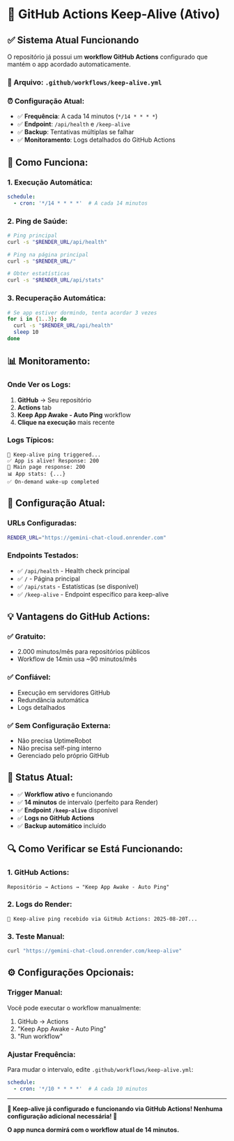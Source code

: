 # 🔄 GitHub Actions Keep-Alive (Ativo)

## ✅ **Sistema Atual Funcionando**

O repositório já possui um **workflow GitHub Actions** configurado que mantém o app acordado automaticamente.

### **📁 Arquivo:** `.github/workflows/keep-alive.yml`

### **⏰ Configuração Atual:**
- ✅ **Frequência**: A cada 14 minutos (`*/14 * * * *`)
- ✅ **Endpoint**: `/api/health` e `/keep-alive`
- ✅ **Backup**: Tentativas múltiplas se falhar
- ✅ **Monitoramento**: Logs detalhados do GitHub Actions

## 🚀 **Como Funciona:**

### **1. Execução Automática:**
```yaml
schedule:
  - cron: '*/14 * * * *'  # A cada 14 minutos
```

### **2. Ping de Saúde:**
```bash
# Ping principal
curl -s "$RENDER_URL/api/health"

# Ping na página principal
curl -s "$RENDER_URL/"

# Obter estatísticas
curl -s "$RENDER_URL/api/stats"
```

### **3. Recuperação Automática:**
```bash
# Se app estiver dormindo, tenta acordar 3 vezes
for i in {1..3}; do
  curl -s "$RENDER_URL/api/health"
  sleep 10
done
```

## 📊 **Monitoramento:**

### **Onde Ver os Logs:**
1. **GitHub** → Seu repositório
2. **Actions** tab
3. **Keep App Awake - Auto Ping** workflow
4. **Clique na execução** mais recente

### **Logs Típicos:**
```
🌅 Keep-alive ping triggered...
✅ App is alive! Response: 200
📱 Main page response: 200
📊 App stats: {...}
✅ On-demand wake-up completed
```

## 🔧 **Configuração Atual:**

### **URLs Configuradas:**
```bash
RENDER_URL="https://gemini-chat-cloud.onrender.com"
```

### **Endpoints Testados:**
- ✅ `/api/health` - Health check principal
- ✅ `/` - Página principal
- ✅ `/api/stats` - Estatísticas (se disponível)
- ✅ `/keep-alive` - Endpoint específico para keep-alive

## 💡 **Vantagens do GitHub Actions:**

### **✅ Gratuito:**
- 2.000 minutos/mês para repositórios públicos
- Workflow de 14min usa ~90 minutos/mês

### **✅ Confiável:**
- Execução em servidores GitHub
- Redundância automática
- Logs detalhados

### **✅ Sem Configuração Externa:**
- Não precisa UptimeRobot
- Não precisa self-ping interno
- Gerenciado pelo próprio GitHub

## 🎯 **Status Atual:**

- ✅ **Workflow ativo** e funcionando
- ✅ **14 minutos** de intervalo (perfeito para Render)
- ✅ **Endpoint `/keep-alive`** disponível
- ✅ **Logs no GitHub Actions**
- ✅ **Backup automático** incluído

## 🔍 **Como Verificar se Está Funcionando:**

### **1. GitHub Actions:**
```
Repositório → Actions → "Keep App Awake - Auto Ping"
```

### **2. Logs do Render:**
```
🏓 Keep-alive ping recebido via GitHub Actions: 2025-08-20T...
```

### **3. Teste Manual:**
```bash
curl "https://gemini-chat-cloud.onrender.com/keep-alive"
```

## ⚙️ **Configurações Opcionais:**

### **Trigger Manual:**
Você pode executar o workflow manualmente:
1. GitHub → Actions
2. "Keep App Awake - Auto Ping"
3. "Run workflow"

### **Ajustar Frequência:**
Para mudar o intervalo, edite `.github/workflows/keep-alive.yml`:
```yaml
schedule:
  - cron: '*/10 * * * *'  # A cada 10 minutos
```

---

**🎉 Keep-alive já configurado e funcionando via GitHub Actions! Nenhuma configuração adicional necessária! 🚀**

**O app nunca dormirá com o workflow atual de 14 minutos.**
